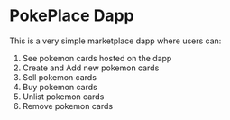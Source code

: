 # PokePlace Dapp

This is a very simple marketplace dapp where users can:

1. See pokemon cards hosted on the dapp
2. Create and Add new pokemon cards
3. Sell pokemon cards
4. Buy pokemon cards
5. Unlist pokemon cards
6. Remove pokemon cards
